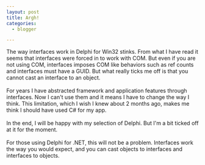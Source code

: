 ```yaml
---
layout: post
title: Argh!
categories:
  - blogger

---
```


The way interfaces work in Delphi for Win32 stinks.  From what I have read it seems that interfaces were forced in to work with COM.  But even if you are not using COM, interfaces imposes COM like behaviors such as ref counts and interfaces must have a GUID.  But what really ticks me off is that you cannot cast an interface to an object.<br /><br />For years I have abstracted framework and application features through interfaces.  Now I can't use them and it means I have to change the way I think.  This limitation, which I wish I knew about 2 months ago, makes me think I should have used C# for my app.<br /><br />In the end, I will be happy with my selection of Delphi.  But I'm a bit ticked off at it for the moment.<br /><br />For those using Delphi for .NET, this will not be a problem.  Interfaces work the way you would expect, and you can cast objects to interfaces and interfaces to objects.
